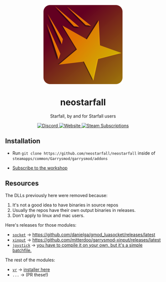 <div align="center">
    <a href="https://github.com/neostarfall/neostarfall">
        <img src="./branding/neostarfall-round_512x512.png" width="256" height="256" />
    </a>
    <h1>neostarfall</h1>
    <p>Starfall, by and for Starfall users</p>
    <div align="center">
        <a href="https://discord.gg/aSXXa4urpm">
            <img src="https://img.shields.io/discord/1350996201713045594?label=Discord&logo=discord&logoColor=ffffff&labelColor=7289DA&color=494e54" alt="Discord">
        </a>
        <a href="https://neostarfall.pages.dev">
            <img alt="Website" src="https://img.shields.io/website?url=https%3A%2F%2Fneostarfall.pages.dev&up_message=Up&label=Docs">
        </a>
        <a href="https://steamcommunity.com/sharedfiles/filedetails/?id=3454707364">
            <img alt="Steam Subscriptions" src="https://img.shields.io/steam/subscriptions/3454707364?logo=steam&label=Subscriptions">
        </a>
    </div>
</div>

## Installation

- Run `git clone https://github.com/neostarfall/neostarfall` inside of `steamapps/common/Garrysmod/garrysmod/addons`

- [Subscribe to the workshop](https://steamcommunity.com/sharedfiles/filedetails/?id=3454707364)

## Resources

The DLLs previously here were removed because:
1. It's not a good idea to have binaries in source repos
2. Usually the repos have their own output binaries in releases.
3. Don't apply to linux and mac users.

Here's releases for those modules:
- [`socket`](https://neostarfall.github.io/neostarfall/#Libraries.socket) -> https://github.com/danielga/gmod_luasocket/releases/latest
- [`xinput`](https://neostarfall.github.io/neostarfall/#Libraries.xinput) -> https://github.com/mitterdoo/garrysmod-xinput/releases/latest
- [`joystick`](https://neostarfall.github.io/neostarfall/#Libraries.joystick) -> [you have to compile it on your own, but it's a simple batchfile.](https://github.com/MattJeanes/Joystick-Module)

The rest of the modules:
- [`vr`](https://neostarfall.github.io/neostarfall/#Libraries.vr) -> [installer here](https://github.com/catsethecat/vrmod-module/releases/tag/v21)
- `...` -> (PR these!)